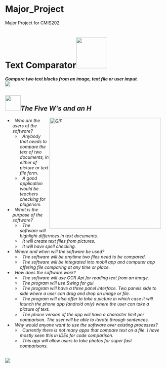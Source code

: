 # Major_Project
Major Project for CMIS202

<h1>Text Comparator<img src="https://static.wikia.nocookie.net/minecraft/images/8/8b/PoweredRedstoneComparatorNew.gif/revision/latest/scale-to-width-down/300?cb=20191117043025" width="100"></h1>

  <p><strong><em>Compare two text blocks from an image, text file or user imput</strong>.
  <br>
  <img src="https://media.giphy.com/media/GXRvf69XOX0Aw/giphy.gif">
  
### <h2><img src="https://media.giphy.com/media/hULIWsDRiNV2GhL1ED/giphy.gif" width="50">The Five W's and an H</h2>  
  
  <img align="right" alt="GIF" src="https://media.giphy.com/media/1U4S8219ByoGk/giphy.gif" width="360px"/>

- &nbsp; Who are the users of the software?
  - &nbsp; Anybody that needs to compare the text of two documents, in either of picture or text file form.
  - &nbsp; A good application would be teachers checking for plagerism.
- &nbsp; What is the purpose of the software?
  - &nbsp; The software will highlight differnces in text documents.
  - &nbsp; It will create text files from pictures.
  - &nbsp; It will have spell checking.
- &nbsp; Where and when will the software be used?
  - &nbsp; The software will be anytime two files need to be compared.
  - &nbsp; The software will be integrated into mobil app and computer app offering file comparing at any time or place.
- &nbsp; How does the software work?
  - &nbsp; The software will use OCR Api for reading text from an image.
  - &nbsp; The program will use Swing for gui
  - &nbsp; The program will have a three panel interface. Two panels side to side where a user can drag and drop an image or file. 
  - &nbsp; The program will also offer to take a picture in which case it will launch the phone app (android only) where the user can take a picture of text.
  - &nbsp; The phone version of the app will have a character limit per comparison. The user will be able to iterate through sentences.
- &nbsp; Why would anyone want to use the software over existing processes?
  - &nbsp; Currently there is not many apps that compare text on a file. I have mostly seen this in IDEs for code comparison.
  - &nbsp; This app will allow users to take photos for super fast comparisons.

  
<br>
  <img src="https://sketchertest.blob.core.windows.net/previewimages/Yyn0VEN5R7p59T_f-_D5IQ.png">
